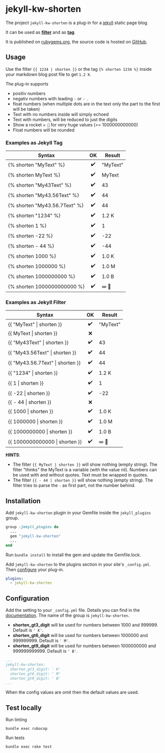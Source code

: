 # jekyll-kw-shorten

The project `jekyll-kw-shorten` is a plug-in for a [jekyll](https://jekyllrb.com/) static page blog.

It can be used as **[filter](https://jekyllrb.com/docs/plugins/filters/)** and as **[tag](https://jekyllrb.com/docs/plugins/tag/)**.

It is published on [rubygems.org](https://rubygems.org/gems/jekyll-kw-shorten), the source code is hosted on [GitHub](https://github.com/n13org/jekyll-kw-shorten).

## Usage

Use the filter `{{ 1234 | shorten }}` or the tag `{% shorten 1234 %}` inside your markdown blog post file to get `1.2 K`.

The plug-in supports

* positiv numbers
* negativ numbers with leading `-` or `- `.
* float numbers (when multiple dots are in the text only the part to the first will be taken)
* Text with no numbers inside will simply echoed
* Text with numbers, will be reduced to just the digits 
* Show a rocket `∞ 🚀` for very huge values (>= 1000000000000)
* Float numbers will be rounded

### Examples as Jekyll Tag

| Syntax                        | OK | Result   |
|-------------------------------|:--:|----------|
| {% shorten "MyText" %}        | ✔️  | "MyText" |
| {% shorten MyText %}          | ✔️  | MyText   |
| {% shorten "My43Text" %}      | ✔️  | 43       |
| {% shorten "My43.56Text" %}   | ✔️  | 44       |
| {% shorten "My43.56.7Text" %} | ✔️  | 44       |
| {% shorten "1234" %}          | ✔️  | 1.2 K    |
| {% shorten 1 %}               | ✔️  | 1        |
| {% shorten -22 %}             | ✔️  | -22      |
| {% shorten - 44 %}            | ✔️  | -44      |
| {% shorten 1000 %}            | ✔️  | 1.0 K    |
| {% shorten 1000000 %}         | ✔️  | 1.0 M    |
| {% shorten 1000000000 %}      | ✔️  | 1.0 B    |
| {% shorten 1000000000000 %}   | ✔️  | ∞ 🚀     |

### Examples as Jekyll Filter

| Syntax                           | OK | Result   |
|----------------------------------|:--:|----------|
| {{ "MyText" \| shorten }}        | ✔️ | "MyText" |
| {{ MyText \| shorten }}          | ❌ |          |
| {{ "My43Text" \| shorten }}      | ✔️ | 43       |
| {{ "My43.56Text" \| shorten }}   | ✔️ | 44       |
| {{ "My43.56.7Text" \| shorten }} | ✔️ | 44       |
| {{ "1234" \| shorten }}          | ✔️ | 1.2 K    |
| {{ 1 \| shorten }}               | ✔️ | 1        |
| {{ -22 \| shorten }}             | ✔️ | -22      |
| {{ - 44 \| shorten }}            | ❌ |          |
| {{ 1000 \| shorten }}            | ✔️ | 1.0 K    |
| {{ 1000000 \| shorten }}         | ✔️ | 1.0 M    |
| {{ 1000000000 \| shorten }}      | ✔️ | 1.0 B    |
| {{ 1000000000000 \| shorten }}   | ✔️ | ∞ 🚀     |

**HINTS**:  

* The filter `{{ MyText | shorten }}` will show nothing (empty string). The filter "thinks" the MyText is a variable (with the value nil). Numbers can be used with and without quotes. Text must be wrapped in quotes.
* The filter `{{ - 44 | shorten }}` will show nothing (empty string). The filter tries to parse the `-` as first part, not the number behind.

## Installation

Add `jekyll-kw-shorten` plugin in your Gemfile inside the `jekyll_plugins` group.

```ruby
group :jekyll_plugins do
  ...
  gem "jekyll-kw-shorten"
  ...
end
```

Run `bundle install` to install the gem and update the Gemfile.lock.

Add `jekyll-kw-shorten` to the plugins section in your site's `_config.yml`. Then [configure](#configuration) your plug-in.

```yaml
plugins:
  - jekyll-kw-shorten
```

## Configuration

Add the setting to your `_config.yml` file. Details you can find in the [documentation](https://jekyllrb.com/docs/configuration/). The name of the group is `jekyll-kw-shorten`.

* **shorten_gt3_digit** will be used for numbers between 1000 and 999999. Default is `' K'`.
* **shorten_gt6_digit** will be used for numbers between 1000000 and 999999999. Default is `' M'`.
* **shorten_gt9_digit** will be used for numbers between 1000000000 and 999999999999. Default is `' B'`.

```yaml
...
jekyll-kw-shorten:
  shorten_gt3_digit: ' K'
  shorten_gt6_digit: ' M'
  shorten_gt9_digit: ' B'
...
```

When the config values are omit then the default values are used. 

## Test locally

Run linting

```shell
bundle exec rubocop
```

Run tests

```shell
bundle exec rake test
```
